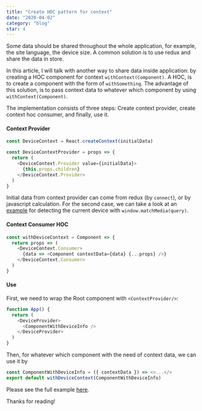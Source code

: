 ```yaml
---
title: "Create HOC pattern for context"
date: "2020-04-02"
category: "blog"
star: 4
---
```


Some data should be shared throughout the whole application, for example, the site language, the device size. A common solution is to use redux and share the data in store.

In this article, I will talk with another way to share data inside application: by creating a HOC component for context `withContext(Component)`. A HOC, is to create a component with the form of `withSomething`. The advantage of this solution, is to pass context data to whatever which component by using `withContext(Component)`.

The implementation consists of three steps: Create context provider, create context hoc consumer, and finally, use it.

#### Context Provider

```js
const DeviceContext = React.createContext(initialData)

const DeviceContextProvider = props => {
  return (
    <DeviceContext.Provider value={initialData}>
      {this.props.children}
    </DeviceContext.Provider>
  )
}
```

Initial data from context provider can come from redux (by `connect`), or by javascript calculation. For the second case, we can take a look at an [example](https://github.com/AlbertWhite/react-demos/blob/master/demo42-context-design-pattern/src/shared/contexts/device/provider.js) for detecting the current device with `window.matchMedia(query)`.

#### Context Consumer HOC

```js
const withDeviceContext = Component => {
  return props => (
    <DeviceContext.Consumer>
      {data => <Component contextData={data} {...props} />}
    </DeviceContext.Consumer>
  )
}
```

#### Use

First, we need to wrap the Root component with `<ContextProvider/>`:

```js
function App() {
  return (
    <DeviceProvider>
      <ComponentWithDeviceInfo />
    </DeviceProvider>
  )
}
```

Then, for whatever which component with the need of context data, we can use it by

```js
const ComponentWithDeviceInfo = ({ contextData }) => <>...</>
export default withDeviceContext(ComponentWithDeviceInfo)
```

Please see the full example [here](https://github.com/AlbertWhite/react-demos/tree/master/demo42-context-design-pattern/src).

Thanks for reading!
